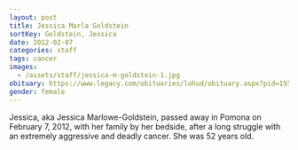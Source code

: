 ```yaml
---
layout: post
title: Jessica Marla Goldstein
sortKey: Goldstein, Jessica
date: 2012-02-07
categories: staff
tags: cancer
images:
  - /assets/staff/jessica-m-goldstein-1.jpg
obituary: https://www.legacy.com/obituaries/lohud/obituary.aspx?pid=155913608
gender: female
---
```

Jessica, aka Jessica Marlowe-Goldstein, passed away in Pomona on February 7, 2012, with her family by her bedside, after a long struggle with an extremely aggressive and deadly cancer.   She was 52 years old.
